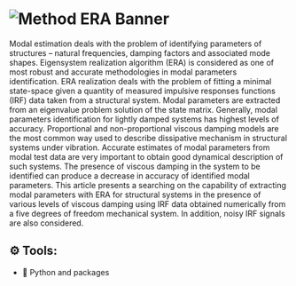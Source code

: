 # ![Method ERA Banner](https://user-images.githubusercontent.com/57842220/125179972-fd0c0980-e1ca-11eb-9b53-54de7da8c1bc.png)

Modal estimation deals with the problem of identifying parameters of structures – natural frequencies, damping factors and associated mode shapes. Eigensystem realization algorithm (ERA) is considered as one of most robust and accurate methodologies in modal parameters identification. ERA realization deals with the problem of fitting a minimal state-space given a quantity of measured impulsive responses functions (IRF) data taken from a structural system. Modal parameters are extracted from an eigenvalue problem solution of the state matrix. Generally, modal parameters identification for lightly damped systems has highest levels of accuracy. Proportional and non-proportional viscous damping models are the most common way used to describe dissipative mechanism in structural systems under vibration. Accurate estimates of modal parameters from modal test data are very important to obtain good dynamical description of such systems. The presence of viscous damping in the system to be identified can produce a decrease in accuracy of identified modal parameters. This article presents a searching on the capability of extracting modal parameters with ERA for structural systems in the presence of various levels of viscous damping using IRF data obtained numerically from a five degrees of freedom mechanical system. In addition, noisy IRF signals are also considered.

## ⚙️ Tools:

- 🐍 Python and packages
